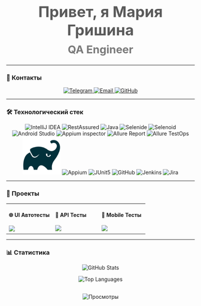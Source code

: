 <div align="center">
  <h1 style="font-size: 2.5rem; color: #5A5A5A; margin-bottom: 10px;">Привет, я Мария Гришина</h1>
  <h2 style="font-size: 1.8rem; color: #7A7A7A; margin-top: 0;">QA Engineer</h2>
</div>


---

### 📍 Контакты
<p align="center">
  <a href="https://t.me/mariyalgri">
    <img src="https://img.shields.io/badge/-Telegram-181818?style=for-the-badge&logo=telegram&logoColor=white" alt="Telegram">
  </a>
  <a href="mailto:panch-maria@yandex.ru">
    <img src="https://img.shields.io/badge/-Email-181818?style=for-the-badge&logo=mail.ru&logoColor=white" alt="Email">
  </a>
  <a href="https://github.com/MariaLGri">
    <img src="https://img.shields.io/badge/-GitHub-181818?style=for-the-badge&logo=github&logoColor=white" alt="GitHub">
  </a>
</p>

---

### 🛠 Технологический стек
<p align="center">
  <img width="6%" title="IntelliJ IDEA" src="https://cdn.jsdelivr.net/gh/devicons/devicon/icons/intellij/intellij-original.svg">
  <img width="6%" title="RestAssured" src="https://avatars.githubusercontent.com/u/19369327?s=200&v=4">
  <img width="6%" title="Java" src="https://cdn.jsdelivr.net/gh/devicons/devicon/icons/java/java-original.svg">
  <img width="6%" title="Selenide" src="https://selenide.org/images/selenide-logo-big.png">
<img width="20%" alt="Selenoid" src="https://github.com/aerokube/images/raw/main/selenoid.svg">
  <img width="6%" title="Android Studio" src="https://cdn.jsdelivr.net/gh/devicons/devicon/icons/androidstudio/androidstudio-original.svg">
  <img width="6%" title="Appium inspector" src="https://appium.io/images/appium-logo.png">
  <img width="6%" title="Allure Report" src="https://avatars.githubusercontent.com/u/5879127?s=200&v=4">
  <img width="5%" title="Allure TestOps" src="https://qameta.io/wp-content/themes/qameta/img/allure-testops.svg">
  <img width="20%" alt="Gradle" src="https://github.com/devicons/devicon/raw/master/icons/gradle/gradle-plain.svg">
  <img width="20%" alt="Appium" src="https://github.com/appium/appium/raw/master/docs/assets/images/appium-logo.png">
  <img width="6%" title="JUnit5" src="https://junit.org/junit5/assets/img/junit5-logo.png">
  <img width="6%" title="GitHub" src="https://cdn.jsdelivr.net/gh/devicons/devicon/icons/github/github-original.svg">
  <img width="6%" title="Jenkins" src="https://cdn.jsdelivr.net/gh/devicons/devicon/icons/jenkins/jenkins-original.svg">
  <img width="5%" title="Jira" src="https://cdn.jsdelivr.net/gh/devicons/devicon/icons/jira/jira-original.svg">
</p>

---


### 🎯 Проекты

<table>
  <tr>
    <td width="33%">
      <h4>🌐 UI Автотесты</h4>
      <a href="https://github.com/MariaLGri/UI_final_project">
        <img src="https://github-readme-stats.vercel.app/api/pin/?username=MariaLGri&repo=UI_final_project&theme=dark" />
      </a>
    </td>
    <td width="33%">
      <h4>🔌 API Тесты</h4>
      <a href="https://github.com/MariaLGri/Api_final_project">
        <img src="https://github-readme-stats.vercel.app/api/pin/?username=MariaLGri&repo=Api_final_project&theme=dark" />
      </a>
    </td>
    <td width="33%">
      <h4>📱 Mobile Тесты</h4>
      <a href="https://github.com/MariaLGri/mobile_automation_final_project">
        <img src="https://github-readme-stats.vercel.app/api/pin/?username=MariaLGri&repo=mobile_automation_final_project&theme=dark" />
      </a>
    </td>
  </tr>
</table>

---

### 📊 Статистика
<div align="center">
  
![GitHub Stats](https://github-readme-stats.vercel.app/api?username=MariaLGri&show_icons=true&bg_color=00000000&title_color=7a7a7a&text_color=9a9a9a&icon_color=5a5a5a&hide_border=true)

![Top Languages](https://github-readme-stats.vercel.app/api/top-langs/?username=MariaLGri&layout=compact&bg_color=00000000&title_color=7a7a7a&text_color=9a9a9a&hide_border=true)

</div>

<div align="center" style="margin-top: 30px;">
  <img src="https://komarev.com/ghpvc/?username=MariaLGri&color=7a7a7a&style=flat-square" alt="Просмотры" />
</div>
